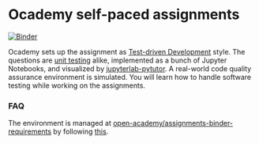 # Ocademy self-paced assignments

[![Binder](http://mybinder.org/badge_logo.svg)](https://mybinder.org/v2/gh/open-academy/machine-learning/main?urlpath=lab/tree/assignments/)

Ocademy sets up the assignment as [Test-driven Development](https://en.wikipedia.org/wiki/Test-driven_development) style. The questions are [unit testing](https://en.wikipedia.org/wiki/Unit_testing) alike, implemented as a bunch of Jupyter Notebooks, and visualized by [jupyterlab-pytutor](https://github.com/jupyterlab-contrib/jupyterlab-pytutor). A real-world code quality assurance environment is simulated. You will learn how to handle software testing while working on the assignments.


### FAQ

The environment is managed at [open-academy/assignments-binder-requirements](https://github.com/open-academy/assignments-binder-requirements) by following [this](https://discourse.jupyter.org/t/tip-speed-up-binder-launches-by-pulling-github-content-in-a-binder-link-with-nbgitpuller/922).

